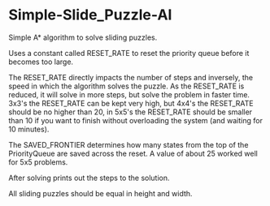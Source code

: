 # Simple-Slide_Puzzle-AI
Simple A* algorithm to solve sliding puzzles.

<p>Uses a constant called RESET_RATE to reset the priority queue before it becomes too large.</p>
<p>The RESET_RATE directly impacts the number of steps and inversely, the speed in which the algorithm solves the puzzle. As the RESET_RATE is reduced, it will solve in more steps, but solve the problem in faster time. 3x3's the RESET_RATE can be kept very high, but 4x4's the RESET_RATE should be no higher than 20, in 5x5's the RESET_RATE should be smaller than 10 if you want to finish without overloading the system (and waiting for 10 minutes).</p>
<p>The SAVED_FRONTIER determines how many states from the top of the PriorityQueue are saved across the reset. A value of about 25 worked well for 5x5 problems.</p>
<p>After solving prints out the steps to the solution.</p>
<p>All sliding puzzles should be equal in height and width.</p>
